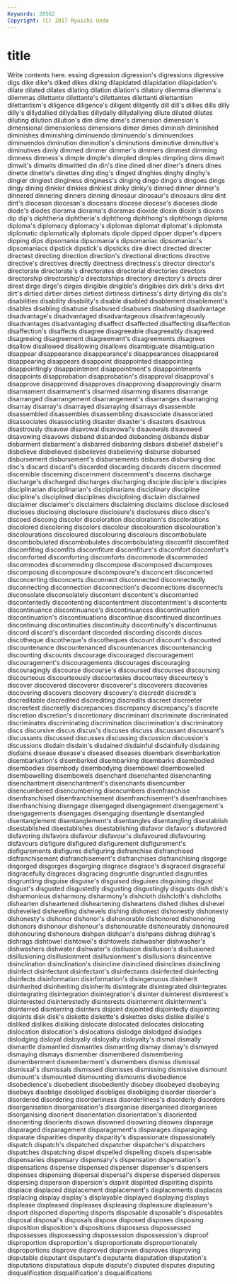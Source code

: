 ```yaml
---
Keywords: 28562 
Copyright: (C) 2017 Ryuichi Ueda
---
```


# title

Write contents here.
essing digression digression's digressions digressive digs
dike dike's diked dikes diking dilapidated dilapidation dilapidation's dilate dilated
dilates dilating dilation dilation's dilatory dilemma dilemma's dilemmas dilettante dilettante's
dilettantes dilettanti dilettantism dilettantism's diligence diligence's diligent diligently dill dill's
dillies dills dilly dilly's dillydallied dillydallies dillydally dillydallying dilute diluted
dilutes diluting dilution dilution's dim dime dime's dimension dimension's dimensional
dimensionless dimensions dimer dimes diminish diminished diminishes diminishing diminuendo diminuendo's
diminuendoes diminuendos diminution diminution's diminutions diminutive diminutive's diminutives dimly dimmed
dimmer dimmer's dimmers dimmest dimming dimness dimness's dimple dimple's dimpled
dimples dimpling dims dimwit dimwit's dimwits dimwitted din din's dine
dined diner diner's diners dines dinette dinette's dinettes ding ding's
dinged dinghies dinghy dinghy's dingier dingiest dinginess dinginess's dinging dingo
dingo's dingoes dings dingy dining dinkier dinkies dinkiest dinky dinky's
dinned dinner dinner's dinnered dinnering dinners dinning dinosaur dinosaur's dinosaurs
dins dint dint's diocesan diocesan's diocesans diocese diocese's dioceses diode
diode's diodes diorama diorama's dioramas dioxide dioxin dioxin's dioxins dip
dip's diphtheria diphtheria's diphthong diphthong's diphthongs diploma diploma's diplomacy diplomacy's
diplomas diplomat diplomat's diplomata diplomatic diplomatically diplomats dipole dipped dipper
dipper's dippers dipping dips dipsomania dipsomania's dipsomaniac dipsomaniac's dipsomaniacs dipstick
dipstick's dipsticks dire direct directed directer directest directing direction direction's
directional directions directive directive's directives directly directness directness's director director's
directorate directorate's directorates directorial directories directors directorship directorship's directorships directory
directory's directs direr direst dirge dirge's dirges dirigible dirigible's dirigibles
dirk dirk's dirks dirt dirt's dirtied dirtier dirties dirtiest dirtiness
dirtiness's dirty dirtying dis dis's disabilities disability disability's disable disabled
disablement disablement's disables disabling disabuse disabused disabuses disabusing disadvantage disadvantage's
disadvantaged disadvantageous disadvantageously disadvantages disadvantaging disaffect disaffected disaffecting disaffection disaffection's
disaffects disagree disagreeable disagreeably disagreed disagreeing disagreement disagreement's disagreements disagrees
disallow disallowed disallowing disallows disambiguate disambiguation disappear disappearance disappearance's disappearances
disappeared disappearing disappears disappoint disappointed disappointing disappointingly disappointment disappointment's disappointments
disappoints disapprobation disapprobation's disapproval disapproval's disapprove disapproved disapproves disapproving disapprovingly
disarm disarmament disarmament's disarmed disarming disarms disarrange disarranged disarrangement disarrangement's
disarranges disarranging disarray disarray's disarrayed disarraying disarrays disassemble disassembled disassembles
disassembling disassociate disassociated disassociates disassociating disaster disaster's disasters disastrous disastrously
disavow disavowal disavowal's disavowals disavowed disavowing disavows disband disbanded disbanding
disbands disbar disbarment disbarment's disbarred disbarring disbars disbelief disbelief's disbelieve
disbelieved disbelieves disbelieving disburse disbursed disbursement disbursement's disbursements disburses disbursing
disc disc's discard discard's discarded discarding discards discern discerned discernible
discerning discernment discernment's discerns discharge discharge's discharged discharges discharging disciple
disciple's disciples disciplinarian disciplinarian's disciplinarians disciplinary discipline discipline's disciplined disciplines
disciplining disclaim disclaimed disclaimer disclaimer's disclaimers disclaiming disclaims disclose disclosed
discloses disclosing disclosure disclosure's disclosures disco disco's discoed discoing discolor
discoloration discoloration's discolorations discolored discoloring discolors discolour discolouration discolouration's discolourations
discoloured discolouring discolours discombobulate discombobulated discombobulates discombobulating discomfit discomfited discomfiting
discomfits discomfiture discomfiture's discomfort discomfort's discomforted discomforting discomforts discommode discommoded
discommodes discommoding discompose discomposed discomposes discomposing discomposure discomposure's disconcert disconcerted
disconcerting disconcerts disconnect disconnected disconnectedly disconnecting disconnection disconnection's disconnections disconnects
disconsolate disconsolately discontent discontent's discontented discontentedly discontenting discontentment discontentment's discontents
discontinuance discontinuance's discontinuances discontinuation discontinuation's discontinuations discontinue discontinued discontinues discontinuing
discontinuities discontinuity discontinuity's discontinuous discord discord's discordant discorded discording discords
discos discotheque discotheque's discotheques discount discount's discounted discountenance discountenanced discountenances
discountenancing discounting discounts discourage discouraged discouragement discouragement's discouragements discourages discouraging
discouragingly discourse discourse's discoursed discourses discoursing discourteous discourteously discourtesies discourtesy
discourtesy's discover discovered discoverer discoverer's discoverers discoveries discovering discovers discovery
discovery's discredit discredit's discreditable discredited discrediting discredits discreet discreeter discreetest
discreetly discrepancies discrepancy discrepancy's discrete discretion discretion's discretionary discriminant discriminate
discriminated discriminates discriminating discrimination discrimination's discriminatory discs discursive discus discus's
discuses discuss discussant discussant's discussants discussed discusses discussing discussion discussion's
discussions disdain disdain's disdained disdainful disdainfully disdaining disdains disease disease's
diseased diseases disembark disembarkation disembarkation's disembarked disembarking disembarks disembodied disembodies
disembody disembodying disembowel disembowelled disembowelling disembowels disenchant disenchanted disenchanting disenchantment
disenchantment's disenchants disencumber disencumbered disencumbering disencumbers disenfranchise disenfranchised disenfranchisement disenfranchisement's
disenfranchises disenfranchising disengage disengaged disengagement disengagement's disengagements disengages disengaging disentangle
disentangled disentanglement disentanglement's disentangles disentangling disestablish disestablished disestablishes disestablishing disfavor
disfavor's disfavored disfavoring disfavors disfavour disfavour's disfavoured disfavouring disfavours disfigure
disfigured disfigurement disfigurement's disfigurements disfigures disfiguring disfranchise disfranchised disfranchisement disfranchisement's
disfranchises disfranchising disgorge disgorged disgorges disgorging disgrace disgrace's disgraced disgraceful
disgracefully disgraces disgracing disgruntle disgruntled disgruntles disgruntling disguise disguise's disguised
disguises disguising disgust disgust's disgusted disgustedly disgusting disgustingly disgusts dish
dish's disharmonious disharmony disharmony's dishcloth dishcloth's dishcloths dishearten disheartened disheartening
disheartens dished dishes dishevel dishevelled dishevelling dishevels dishing dishonest dishonestly
dishonesty dishonesty's dishonor dishonor's dishonorable dishonored dishonoring dishonors dishonour dishonour's
dishonourable dishonourably dishonoured dishonouring dishonours dishpan dishpan's dishpans dishrag dishrag's
dishrags dishtowel dishtowel's dishtowels dishwasher dishwasher's dishwashers dishwater dishwater's disillusion
disillusion's disillusioned disillusioning disillusionment disillusionment's disillusions disincentive disinclination disinclination's disincline
disinclined disinclines disinclining disinfect disinfectant disinfectant's disinfectants disinfected disinfecting disinfects
disinformation disinformation's disingenuous disinherit disinherited disinheriting disinherits disintegrate disintegrated disintegrates
disintegrating disintegration disintegration's disinter disinterest disinterest's disinterested disinterestedly disinterests disinterment
disinterment's disinterred disinterring disinters disjoint disjointed disjointedly disjointing disjoints disk
disk's diskette diskette's diskettes disks dislike dislike's disliked dislikes disliking
dislocate dislocated dislocates dislocating dislocation dislocation's dislocations dislodge dislodged dislodges
dislodging disloyal disloyally disloyalty disloyalty's dismal dismally dismantle dismantled dismantles
dismantling dismay dismay's dismayed dismaying dismays dismember dismembered dismembering dismemberment
dismemberment's dismembers dismiss dismissal dismissal's dismissals dismissed dismisses dismissing dismissive
dismount dismount's dismounted dismounting dismounts disobedience disobedience's disobedient disobediently disobey
disobeyed disobeying disobeys disoblige disobliged disobliges disobliging disorder disorder's disordered
disordering disorderliness disorderliness's disorderly disorders disorganisation disorganisation's disorganise disorganised disorganises
disorganising disorient disorientation disorientation's disoriented disorienting disorients disown disowned disowning
disowns disparage disparaged disparagement disparagement's disparages disparaging disparate disparities disparity
disparity's dispassionate dispassionately dispatch dispatch's dispatched dispatcher dispatcher's dispatchers dispatches
dispatching dispel dispelled dispelling dispels dispensable dispensaries dispensary dispensary's dispensation
dispensation's dispensations dispense dispensed dispenser dispenser's dispensers dispenses dispensing dispersal
dispersal's disperse dispersed disperses dispersing dispersion dispersion's dispirit dispirited dispiriting
dispirits displace displaced displacement displacement's displacements displaces displacing display display's
displayable displayed displaying displays displease displeased displeases displeasing displeasure displeasure's
disport disported disporting disports disposable disposable's disposables disposal disposal's disposals
dispose disposed disposes disposing disposition disposition's dispositions dispossess dispossessed dispossesses
dispossessing dispossession dispossession's disproof disproportion disproportion's disproportionate disproportionately disproportions disprove
disproved disproven disproves disproving disputable disputant disputant's disputants disputation disputation's
disputations disputatious dispute dispute's disputed disputes disputing disqualification disqualification's disqualifications
